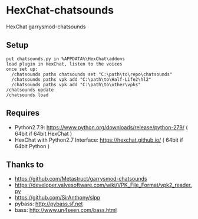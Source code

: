# HexChat-chatsounds
HexChat garrysmod-chatsounds
## Setup
```
put chatsounds.py in %APPDATA%\HexChat\addons
load plugin in HexChat, listen to the voices
once set up:
  /chatsounds paths chatsounds set "C:\path\to\repo\chatsounds"
  /chatsounds paths vpk add "C:\path\to\Half-Life2\hl2"
  /chatsounds paths vpk add "C:\path\to\other\vpks"
/chatsounds update
/chatsounds load
```

## Requires
* Python2.7.9: https://www.python.org/downloads/release/python-279/ ( 64bit if 64bit HexChat )
* HexChat with Python2.7 Interface: https://hexchat.github.io/ ( 64bit if 64bit Python )

## Thanks to
* https://github.com/Metastruct/garrysmod-chatsounds
* https://developer.valvesoftware.com/wiki/VPK_File_Format/vpk2_reader.py
* https://github.com/SirAnthony/slpp
* pybass: http://pybass.sf.net
* bass: http://www.un4seen.com/bass.html
